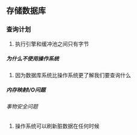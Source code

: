 ## 存储数据库
### 查询计划
1. 执行引擎和缓冲池之间只有字节
##### 为什么不使用操作系统
1. 因为数据库系统比操作系统更了解我们要查询什么
##### 内存映射I/O问题
###### 事物安全问题
1. 操作系统可以刷新脏数据在任何时候